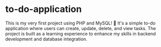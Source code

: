 # to-do-application

This is my very first project using PHP and MySQL! 🎉 It's a simple to-do application where users can create, update, delete, and view tasks. The project is built as a learning experience to enhance my skills in backend development and database integration.
